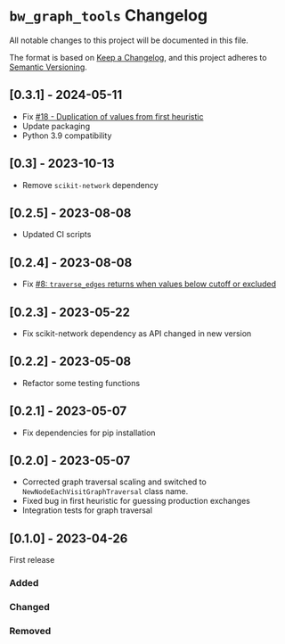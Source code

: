 # `bw_graph_tools` Changelog

All notable changes to this project will be documented in this file.

The format is based on [Keep a Changelog](https://keepachangelog.com/en/1.0.0/),
and this project adheres to [Semantic Versioning](https://semver.org/spec/v2.0.0.html).

## [0.3.1] - 2024-05-11

* Fix [#18 - Duplication of values from first heuristic](https://github.com/brightway-lca/bw_graph_tools/issues/18)
* Update packaging
* Python 3.9 compatibility

## [0.3] - 2023-10-13

* Remove `scikit-network` dependency

## [0.2.5] - 2023-08-08

* Updated CI scripts

## [0.2.4] - 2023-08-08

* Fix [#8: `traverse_edges` returns when values below cutoff or excluded](https://github.com/brightway-lca/bw_graph_tools/issues/8)

## [0.2.3] - 2023-05-22

* Fix scikit-network dependency as API changed in new version

## [0.2.2] - 2023-05-08

* Refactor some testing functions

## [0.2.1] - 2023-05-07

* Fix dependencies for pip installation

## [0.2.0] - 2023-05-07

* Corrected graph traversal scaling and switched to `NewNodeEachVisitGraphTraversal` class name.
* Fixed bug in first heuristic for guessing production exchanges
* Integration tests for graph traversal

## [0.1.0] - 2023-04-26

First release

### Added

### Changed

### Removed
